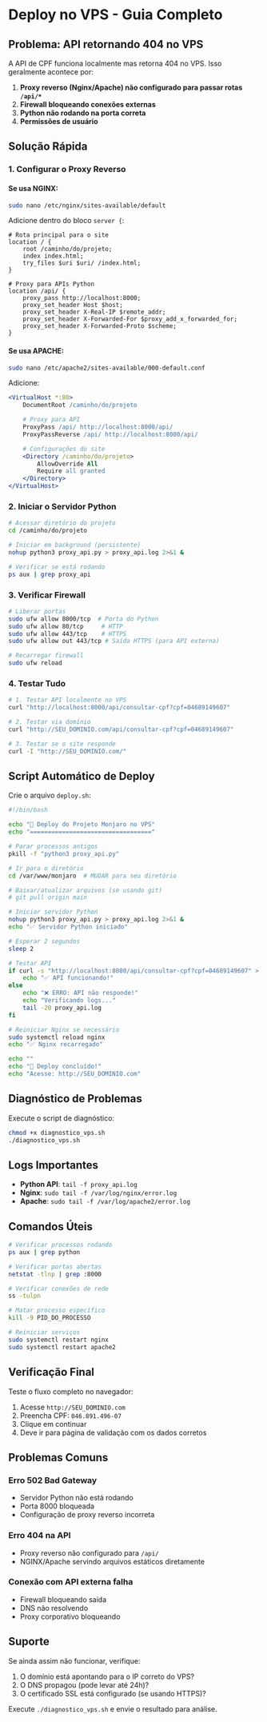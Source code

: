 # Deploy no VPS - Guia Completo

## Problema: API retornando 404 no VPS

A API de CPF funciona localmente mas retorna 404 no VPS. Isso geralmente acontece por:

1. **Proxy reverso (Nginx/Apache) não configurado para passar rotas `/api/*`**
2. **Firewall bloqueando conexões externas**
3. **Python não rodando na porta correta**
4. **Permissões de usuário**

## Solução Rápida

### 1. Configurar o Proxy Reverso

#### Se usa NGINX:
```bash
sudo nano /etc/nginx/sites-available/default
```

Adicione dentro do bloco `server {`:
```nginx
# Rota principal para o site
location / {
    root /caminho/do/projeto;
    index index.html;
    try_files $uri $uri/ /index.html;
}

# Proxy para APIs Python
location /api/ {
    proxy_pass http://localhost:8000;
    proxy_set_header Host $host;
    proxy_set_header X-Real-IP $remote_addr;
    proxy_set_header X-Forwarded-For $proxy_add_x_forwarded_for;
    proxy_set_header X-Forwarded-Proto $scheme;
}
```

#### Se usa APACHE:
```bash
sudo nano /etc/apache2/sites-available/000-default.conf
```

Adicione:
```apache
<VirtualHost *:80>
    DocumentRoot /caminho/do/projeto

    # Proxy para API
    ProxyPass /api/ http://localhost:8000/api/
    ProxyPassReverse /api/ http://localhost:8000/api/

    # Configurações do site
    <Directory /caminho/do/projeto>
        AllowOverride All
        Require all granted
    </Directory>
</VirtualHost>
```

### 2. Iniciar o Servidor Python

```bash
# Acessar diretório do projeto
cd /caminho/do/projeto

# Iniciar em background (persistente)
nohup python3 proxy_api.py > proxy_api.log 2>&1 &

# Verificar se está rodando
ps aux | grep proxy_api
```

### 3. Verificar Firewall

```bash
# Liberar portas
sudo ufw allow 8000/tcp  # Porta do Python
sudo ufw allow 80/tcp     # HTTP
sudo ufw allow 443/tcp    # HTTPS
sudo ufw allow out 443/tcp # Saída HTTPS (para API externa)

# Recarregar firewall
sudo ufw reload
```

### 4. Testar Tudo

```bash
# 1. Testar API localmente no VPS
curl "http://localhost:8000/api/consultar-cpf?cpf=04689149607"

# 2. Testar via domínio
curl "http://SEU_DOMINIO.com/api/consultar-cpf?cpf=04689149607"

# 3. Testar se o site responde
curl -I "http://SEU_DOMINIO.com/"
```

## Script Automático de Deploy

Crie o arquivo `deploy.sh`:
```bash
#!/bin/bash

echo "🚀 Deploy do Projeto Monjaro no VPS"
echo "=================================="

# Parar processos antigos
pkill -f "python3 proxy_api.py"

# Ir para o diretório
cd /var/www/monjaro  # MUDAR para seu diretório

# Baixar/atualizar arquivos (se usando git)
# git pull origin main

# Iniciar servidor Python
nohup python3 proxy_api.py > proxy_api.log 2>&1 &
echo "✅ Servidor Python iniciado"

# Esperar 2 segundos
sleep 2

# Testar API
if curl -s "http://localhost:8000/api/consultar-cpf?cpf=04689149607" > /dev/null; then
    echo "✅ API funcionando!"
else
    echo "❌ ERRO: API não responde!"
    echo "Verificando logs..."
    tail -20 proxy_api.log
fi

# Reiniciar Nginx se necessário
sudo systemctl reload nginx
echo "✅ Nginx recarregado"

echo ""
echo "🎉 Deploy concluído!"
echo "Acesse: http://SEU_DOMINIO.com"
```

## Diagnóstico de Problemas

Execute o script de diagnóstico:
```bash
chmod +x diagnostico_vps.sh
./diagnostico_vps.sh
```

## Logs Importantes

- **Python API**: `tail -f proxy_api.log`
- **Nginx**: `sudo tail -f /var/log/nginx/error.log`
- **Apache**: `sudo tail -f /var/log/apache2/error.log`

## Comandos Úteis

```bash
# Verificar processos rodando
ps aux | grep python

# Verificar portas abertas
netstat -tlnp | grep :8000

# Verificar conexões de rede
ss -tulpn

# Matar processo específico
kill -9 PID_DO_PROCESSO

# Reiniciar serviços
sudo systemctl restart nginx
sudo systemctl restart apache2
```

## Verificação Final

Teste o fluxo completo no navegador:
1. Acesse `http://SEU_DOMINIO.com`
2. Preencha CPF: `046.891.496-07`
3. Clique em continuar
4. Deve ir para página de validação com os dados corretos

## Problemas Comuns

### Erro 502 Bad Gateway
- Servidor Python não está rodando
- Porta 8000 bloqueada
- Configuração de proxy reverso incorreta

### Erro 404 na API
- Proxy reverso não configurado para `/api/`
- NGINX/Apache servindo arquivos estáticos diretamente

### Conexão com API externa falha
- Firewall bloqueando saída
- DNS não resolvendo
- Proxy corporativo bloqueando

## Suporte

Se ainda assim não funcionar, verifique:
1. O domínio está apontando para o IP correto do VPS?
2. O DNS propagou (pode levar até 24h)?
3. O certificado SSL está configurado (se usando HTTPS)?

Execute `./diagnostico_vps.sh` e envie o resultado para análise.